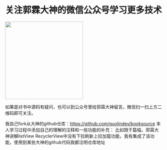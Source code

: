 # 关注郭霖大神的微信公众号学习更多技术

<img src="https://raw.githubusercontent.com/guolindev/booksource/master/qrcode.jpg" width="250" />

如果是对书中源码有疑问，也可以到公众号里给郭霖大神留言。微信扫一扫上方二维码即可关注。



我自己fork从大神的github仓库：https://github.com/guolindev/booksource
本人学习过程中添加自己的理解的注释和一些功能的补充：
                                                  比如限于篇幅，郭霖大神讲解listView RecyclerView中没有下拉刷新上拉加载功能，我有集成了该功能，使用到某些大神的github代码我都注明仓库地址
